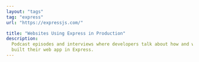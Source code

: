 ```yaml
---
layout: "tags"
tag: "express"
url: "https://expressjs.com/"

title: "Websites Using Express in Production"
description:
  Podcast episodes and interviews where developers talk about how and why they
  built their web app in Express.
---
```

